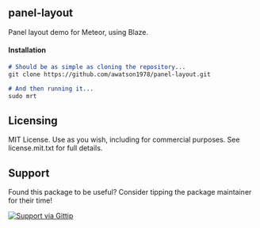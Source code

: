 ## panel-layout

Panel layout demo for Meteor, using Blaze.



####  Installation  

````md
# Should be as simple as cloning the repository...  
git clone https://github.com/awatson1978/panel-layout.git

# And then running it...
sudo mrt
````

Licensing
------------------------

MIT License. Use as you wish, including for commercial purposes.
See license.mit.txt for full details.


Support
------------------------

Found this package to be useful?  Consider tipping the package maintainer for their time!  

[![Support via Gittip](https://raw.github.com/gittip/www.gittip.com/master/www/assets/gittip.png)](https://www.gittip.com/awatson1978/)  
